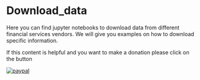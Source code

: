 # Download_data
Here you can find jupyter notebooks to download data from different financial services vendors. We will give you examples on how to download specific information.

If this content is helpful and you want to make a donation please click on the button

[![paypal](https://www.paypalobjects.com/en_US/i/btn/btn_donateCC_LG.gif)](https://www.paypal.com/cgi-bin/webscr?cmd=_s-xclick&hosted_button_id=29CVY97MEQ9BY)
